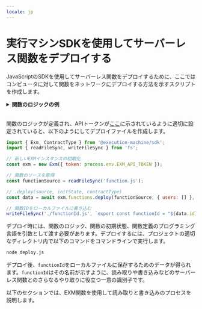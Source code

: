 ```yaml
---
locale: jp
---
```

# 実行マシンSDKを使用してサーバーレス関数をデプロイする

JavaScriptのSDKを使用してサーバーレス関数をデプロイするために、ここではコンピュータに対して関数をネットワークにデプロイする方法を示すスクリプトを作成します。

<details>
<summary><strong>関数のロジックの例</strong></summary>

パッケージをインストールした後、プロジェクト内で関数のロジックを定義するファイルが必要です。

<CodeGroup>
  <CodeGroupItem title="function.js">

```js
export async function handle(state, action) {
    state.counter++;
    return { state };
}
```

  </CodeGroupItem>
</CodeGroup>

関数の定義の構文は、JavaScriptにおけるスマートコントラクトの実装によって実装された標準に基づいています。すべての関数には`state`というJSONオブジェクトがあり、これには関数内に保存される値が含まれています。また、これらの値とのやりとりには`action`が使用されます。

上記の関数では、以下の行を使用してユーザーの配列に名前を追加します。

```js
state.users.push(action.input.name);
```

関数のデプロイ時には、後で関数がこの状態変数（関数の状態に保存される変数）を識別するのに役立つ空の`users`という配列を初期化します。初期化時の`state`は次のようになります。

```js
{ users: [] }
```

さらに、関数への書き込み時には、`name`というキーを使用してデータの値を特定するのに役立ちます。これらの定義は、複数の値を扱う場合にさらなる重要性を持ちます。
</details>
<br/>

関数のロジックが定義され、APIトークンが[ここ](../api.md)に示されているように適切に設定されていると、以下のようにしてデプロイファイルを作成します。

<CodeGroup>
  <CodeGroupItem title="deploy.js">

```js
import { Exm, ContractType } from '@execution-machine/sdk';
import { readFileSync, writeFileSync } from 'fs';

// 新しいEXMインスタンスの初期化
const exm = new Exm({ token: process.env.EXM_API_TOKEN });

// 関数のソースを取得
const functionSource = readFileSync('function.js');

// .deploy(source, initState, contractType)
const data = await exm.functions.deploy(functionSource, { users: [] }, ContractType.JS);

// 関数IDをローカルファイルに書き込む
writeFileSync('./functionId.js', `export const functionId = "${data.id}"`)
```

  </CodeGroupItem>
</CodeGroup>

デプロイ時には、関数のロジック、関数の初期状態、関数定義のプログラミング言語を引数として渡す必要があります。デプロイするには、プロジェクトの適切なディレクトリ内で以下のコマンドをコマンドラインで実行します。

```bash
node deploy.js
```

デプロイ後、`functionId`をローカルファイルに保存するためのデータが得られます。`functionId`はその名前が示すように、読み取りや書き込みなどのサーバーレス関数とのさらなるやり取りに役立つ一意の識別子です。

以下のセクションでは、EXM関数を使用して読み取りと書き込みのプロセスを説明します。